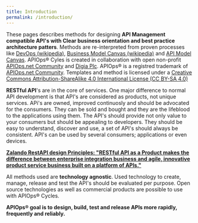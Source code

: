 ```yaml
---
title: Introduction
permalink: /introduction/
---
```


These pages describes methods for designing **API Management compatible API's with Clear business orientation and best practice architecture patters**. Methods are re-interpreted from proven processes like [DevOps (wikipedia)](https://en.wikipedia.org/wiki/DevOps), [Business Model Canvas (wikipedia)](https://en.wikipedia.org/wiki/Business_Model_Canvas) and [API Model Canvas](https://www.slideshare.net/3scale/api-model-canvas-apidays-mediterranea-2015). APIOps&reg; Cyles is created in collaboration with open non-profit [APIOps.net Community](https://medium.com/apiops) and [Digia Plc](www.digia.com). APIOps&reg; is a registred trademark of [APIOps.net Community](https://medium.com/apiops). Templates and method is licensed under a [Creative Commons Attribution-ShareAlike 4.0 International License (CC BY-SA 4.0)](https://creativecommons.org/licenses/by-sa/4.0/)

**RESTful API**'s are in the core of services. One major difference to normal API development is that API's are considered as products, not unique services. APi's are owned, improved continuosly and should be advocated for the consumers. They can be sold and bought and they are the lifeblood to the applications using them. The API's should provide not only value to your consumers but should be appealing to developers. They should be easy to understand, discover and use, a set of API's should always be consistent. API's can be used by several consumers; applications or even devices.

**[Zalando RestAPI design Principles: "RESTful API as a Product makes the difference between enterprise integration business and agile, innovative product service business built on a platform of APIs."](http://zalando.github.io/restful-api-guidelines/design-principles/DesignPrinciples.html)**

All methods used are **technology agnostic**. Used technology to create, manage, release and test the API's should be evaluated per purpose. Open source technologies as well as commercial products are possible to use with APIOps&reg; Cycles.

**APIOps&reg; goal is to design, build, test and release APIs more rapidly, frequently and reliably.**
